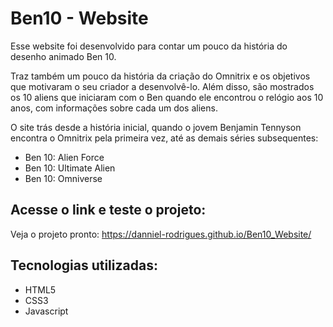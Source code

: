 # Ben10 - Website
Esse website foi desenvolvido para contar um pouco da história do desenho animado Ben 10.

Traz também um pouco da história da criação do Omnitrix e os objetivos que motivaram o seu
criador a desenvolvê-lo. Além disso, são mostrados os 10 aliens que iniciaram com o Ben quando
ele encontrou o relógio aos 10 anos, com informações sobre cada um dos aliens.

O site trás desde a história inicial, quando o jovem Benjamin Tennyson encontra o Omnitrix
pela primeira vez, até as demais séries subsequentes:
  * Ben 10: Alien Force
  * Ben 10: Ultimate Alien
  * Ben 10: Omniverse

## Acesse o link e teste o projeto:
Veja o projeto pronto: https://danniel-rodrigues.github.io/Ben10_Website/

## Tecnologias utilizadas:
 * HTML5
 * CSS3
 * Javascript
